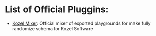 # List of Official Pluggins:

- [Kozel Mixer](https://github.com/Aero25x/kozel-mixer): Official mixer of exported playgrounds for make fully randomize schema for Kozel Software 
